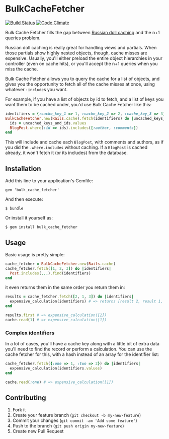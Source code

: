 # BulkCacheFetcher

[![Build Status](https://travis-ci.org/justinweiss/bulk_cache_fetcher.png?branch=master)](https://travis-ci.org/justinweiss/bulk_cache_fetcher) [![Code Climate](https://codeclimate.com/github/justinweiss/bulk_cache_fetcher.png)](https://codeclimate.com/github/justinweiss/bulk_cache_fetcher)

Bulk Cache Fetcher fills the gap between [Russian doll caching](http://37signals.com/svn/posts/3113-how-key-based-cache-expiration-works) and the n+1 queries problem.

Russian doll caching is really great for handling views and
partials. When those partials show highly nested objects, though,
cache misses are expensive. Usually, you'll either preload the entire
object hierarchies in your controller (even on cache hits), or you'll
accept the n+1 queries when you miss the cache.

Bulk Cache Fetcher allows you to query the cache for a list of
objects, and gives you the opportunity to fetch all of the cache
misses at once, using whatever `:include`s you want.

For example, if you have a list of objects by id to fetch, and a list
of keys you want them to be cached under, you'd use Bulk Cache Fetcher
like this:

```ruby
identifiers = {:cache_key_1 => 1, :cache_key_2 => 2, :cache_key_3 => 3}
BulkCacheFetcher.new(Rails.cache).fetch(identifiers) do |uncached_keys_and_ids|
  ids = uncached_keys_and_ids.values
  BlogPost.where(:id => ids).includes([:author, :comments])
end
```

This will include and cache each `BlogPost`, with comments and
authors, as if you did the `.where.includes` without caching. If a
`BlogPost` is cached already, it won't fetch it (or its includes) from
the database.

## Installation

Add this line to your application's Gemfile:

    gem 'bulk_cache_fetcher'

And then execute:

    $ bundle

Or install it yourself as:

    $ gem install bulk_cache_fetcher

## Usage

Basic usage is pretty simple:

```ruby
cache_fetcher = BulkCacheFetcher.new(Rails.cache)
cache_fetcher.fetch([1, 2, 3]) do |identifiers|
  Post.includes(...).find(identifiers)
end
```

it even returns them in the same order you return them in:

```ruby
results = cache_fetcher.fetch([2, 1, 3]) do |identifiers|
  expensive_calculation(identifiers) # => returns [result 2, result 1, result 3]
end

results.first # => expensive_calculation([2])
cache.read(1) # => expensive_calculation([1])
```

### Complex identifiers

In a lot of cases, you'll have a cache key along with a little bit of
extra data you'll need to find the record or perform a
calculation. You can use the cache fetcher for this, with a hash
instead of an array for the identifier list:

```ruby
cache_fetcher.fetch({:one => 1, :two => 2}) do |identifiers|
  expensive_calculation(identifiers.values)
end

cache.read(:one) # => expensive_calculation([1])
```

## Contributing

1. Fork it
2. Create your feature branch (`git checkout -b my-new-feature`)
3. Commit your changes (`git commit -am 'Add some feature'`)
4. Push to the branch (`git push origin my-new-feature`)
5. Create new Pull Request
